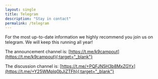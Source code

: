 ```yaml
---
layout: single
title: Telegram
description: "Stay in contact"
permalink: /telegram
---
```

For the most up-to-date information we highly recommend you join us on telegram. We will keep this running all year!

The announcement channel is:
[https://t.me/k9campout](https://t.me/k9campout){:target="_blank"}

The discussion channel is:
[https://t.me/+PQFJN5H3b8MxZGYx](https://t.me/+Y25WMplq0bJjZTFh){:target="_blank"}